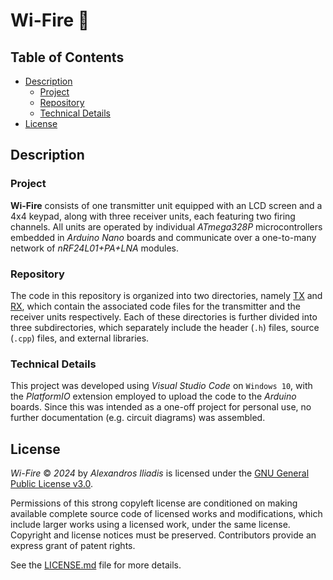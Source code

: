 # Wi-Fire 🧨


## Table of Contents

- [Description](#description)
    - [Project](#project)
    - [Repository](#repository)
    - [Technical Details](#technical-details)
- [License](#license)


## Description

### Project
**Wi-Fire** consists of one transmitter unit equipped with an LCD screen and a 4x4 keypad, along with three receiver units, each featuring two firing channels. All units are operated by individual *ATmega328P* microcontrollers embedded in *Arduino Nano* boards and communicate over a one-to-many network of *nRF24L01+PA+LNA* modules.

### Repository
The code in this repository is organized into two directories, namely [TX](TX) and [RX](RX), which contain the associated code files for the transmitter and the receiver units respectively. Each of these directories is further divided into three subdirectories, which separately include the header (`.h`) files, source (`.cpp`) files, and external libraries.

### Technical Details
This project was developed using *Visual Studio Code* on `Windows 10`, with the *PlatformIO* extension employed to upload the code to the *Arduino* boards. Since this was intended as a one-off project for personal use, no further documentation (e.g. circuit diagrams) was assembled.


## License

*Wi-Fire* © *2024* by *Alexandros Iliadis* is licensed under the [GNU General Public License v3.0](https://choosealicense.com/licenses/gpl-3.0/).

Permissions of this strong copyleft license are conditioned on making available complete source code of licensed works and modifications, which include larger works using a licensed work, under the same license. Copyright and license notices must be preserved. Contributors provide an express grant of patent rights.

See the [LICENSE.md](LICENSE.md) file for more details.
